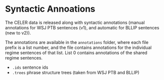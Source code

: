 # Syntactic Annoations

The CELER data is released along with syntactic annotations (manual annotations for WSJ PTB sentences (v1), and automatic for BLLIP sentences (new to v2)).

The annotations are available in the `annotations` folder, where each file prefix is a list number, and the file contains annotations for the individual regime sentences of that list. List 0 contains annotations of the shared regime sentences.

- `.ids` sentence ids
- `.trees` phrase structure trees (taken from WSJ PTB and BLLIP)
